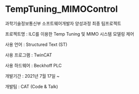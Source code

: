 # TempTuning_MIMOControl
 과학기술정보통신부 소프트웨어개발자 양성과정 최종 팀프로젝트
 
 프로젝트명 : ILC를 이용한 Temp Tuning 및 MIMO 시스템 모델링 제어
 
 사용 언어 : Structured Text (ST)
 
 사용 프로그램 : TwinCAT
 
 사용 하드웨어 : Beckhoff PLC
 
 개발기간 : 2021년 7월 17일 ~
 
 개발팀 : CAT (Code & Talk)
